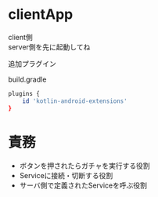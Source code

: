 # clientApp
client側  
server側を先に起動してね

追加プラグイン

build.gradle
``` bash
plugins {
    id 'kotlin-android-extensions'
}
```

# 責務
- ボタンを押されたらガチャを実行する役割
- Serviceに接続・切断する役割
- サーバ側で定義されたServiceを呼ぶ役割
